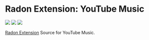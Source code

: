 # Radon Extension: YouTube Music

[![](https://img.shields.io/travis/NeApp/neon-extension-source-youtubemusic/master.svg)](https://travis-ci.org/NeApp/neon-extension-source-youtubemusic) [![](https://img.shields.io/coveralls/github/NeApp/neon-extension-source-youtubemusic/master.svg)](https://coveralls.io/github/NeApp/neon-extension-source-youtubemusic) ![](https://img.shields.io/github/license/NeApp/neon-extension-source-youtubemusic.svg)

[Radon Extension](https://github.com/NeApp/radon-extension) Source for YouTube Music.
